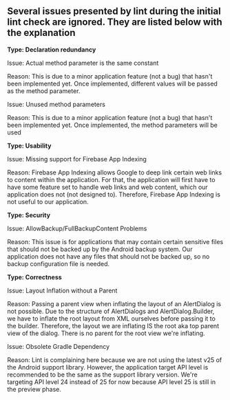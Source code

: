 ## Several issues presented by lint during the initial lint check are ignored. They are listed below with the explanation

**Type: Declaration redundancy**

Issue: Actual method parameter is the same constant

Reason: This is due to a minor application feature (not a bug) that hasn't been implemented yet. Once implemented, different values will be passed as the method parameter. 

Issue: Unused method parameters

Reason: This is due to a minor application feature (not a bug) that hasn't been implemented yet. Once implemented, the method parameters will be used

**Type: Usability**

Issue: Missing support for Firebase App Indexing

Reason: Firebase App Indexing allows Google to deep link certain web links to content within the application. 
For that, the application will first have to have some feature set to handle web links and web content, which our application does not (not designed to). Therefore, Firebase App Indexing is not useful to our application. 

**Type: Security**

Issue: AllowBackup/FullBackupContent Problems

Reason: This issue is for applications that may contain certain sensitive files that should not be backed up by the Android backup system. Our application does not have any files that should not be backed up, so no backup configuration file is needed. 

**Type: Correctness**

Issue: Layout Inflation without a Parent

Reason: Passing a parent view when inflating the layout of an AlertDialog is not possible. Due to the structure of AlertDialogs and 
AlertDialog.Builder, we have to inflate the root layout from XML ourselves before passing it to the builder. Therefore, the layout
we are inflating IS the root aka top parent view of the dialog. There is no parent for the root view we're inflating. 

Issue: Obsolete Gradle Dependency

Reason: Lint is complaining here because we are not using the latest v25 of the Android support library. However, the application target API level is recommended to be the same as the support library version. We're targeting API level 24 instead of 25 for now because 
API level 25 is still in the preview phase. 
